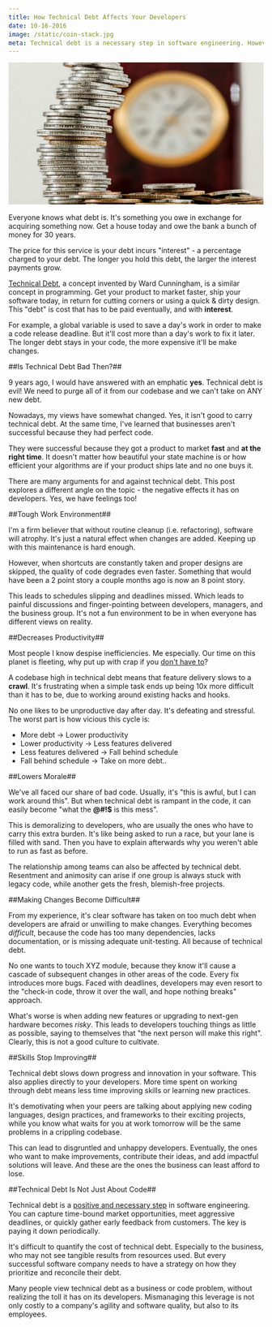 ```yaml
---
title: How Technical Debt Affects Your Developers
date: 10-16-2016
image: /static/coin-stack.jpg
meta: Technical debt is a necessary step in software engineering. However, it can take its toll on your developer's productivity, morale, and skills.
---
```


<p>
<img class="pure-img center" src="/static/coin-stack.jpg" alt="stack of coins" />
</p>

Everyone knows what debt is. It's something you owe in exchange for acquiring something now. Get a house today and owe the bank a bunch of money for 30 years.

The price for this service is your debt incurs "interest" - a percentage charged to your debt. The longer you hold this debt, the larger the interest payments grow.

[Technical Debt][1], a concept invented by Ward Cunningham, is a similar concept in programming. Get your product to market faster, ship your software today, in return for cutting corners or using a quick & dirty design. This "debt" is cost that has to be paid eventually, and with **interest**.

For example, a global variable is used to save a day's work in order to make a code release deadline. But it'll cost more than a day's work to fix it later. The longer debt stays in your code, the more expensive it'll be make changes.

##Is Technical Debt Bad Then?##

9 years ago, I would have answered with an emphatic **yes**. Technical debt is evil! We need to purge all of it from our codebase and we can't take on ANY new debt.

Nowadays, my views have somewhat changed. Yes, it isn't good to carry technical debt. At the same time, I've learned that businesses aren't successful because they had perfect code.

They were successful because they got a product to market **fast** and **at the right time**. It doesn't matter how beautiful your state machine is or how efficient your algorithms are if your product ships late and no one buys it.

There are many arguments for and against technical debt. This post explores a different angle on the topic - the negative effects it has on developers. Yes, we have feelings too!

##Tough Work Environment##

I'm a firm believer that without routine cleanup (i.e. refactoring), software will atrophy. It's just a natural effect when changes are added. Keeping up with this maintenance is hard enough.

However, when shortcuts are constantly taken and proper designs are skipped, the quality of code degrades even faster. Something that would have been a 2 point story a couple months ago is now an 8 point story.

This leads to schedules slipping and deadlines missed. Which leads to painful discussions and finger-pointing between developers, managers, and the business group. It's not a fun environment to be in when everyone has different views on reality.

##Decreases Productivity##

Most people I know despise inefficiencies. Me especially. Our time on this planet is fleeting, why put up with crap if you [don't have to][2]?

A codebase high in technical debt means that feature delivery slows to a **crawl**. It's frustrating when a simple task ends up being 10x more difficult than it has to be, due to working around existing hacks and hooks.

No one likes to be unproductive day after day. It's defeating and stressful. The worst part is how vicious this cycle is:

* More debt -> Lower productivity
* Lower productivity -> Less features delivered
* Less features delivered -> Fall behind schedule
* Fall behind schedule -> Take on more debt..

##Lowers Morale##

We've all faced our share of bad code. Usually, it's "this is awful, but I can work around this". But when technical debt is rampant in the code, it can easily become "what the **@#!$** is this mess".

This is demoralizing to developers, who are usually the ones who have to carry this extra burden. It's like being asked to run a race, but your lane is filled with sand. Then you have to explain afterwards why you weren't able to run as fast as before.

The relationship among teams can also be affected by technical debt. Resentment and animosity can arise if one group is always stuck with legacy code, while another gets the fresh, blemish-free projects.

##Making Changes Become Difficult##

From my experience, it's clear software has taken on too much debt when developers are afraid or unwilling to make changes. Everything becomes *difficult*, because the code has too many dependencies, lacks documentation, or is missing adequate unit-testing. All because of technical debt.

No one wants to touch XYZ module, because they know it'll cause a cascade of subsequent changes in other areas of the code. Every fix introduces more bugs. Faced with deadlines, developers may even resort to the "check-in code, throw it over the wall, and hope nothing breaks" approach.

What's worse is when adding new features or upgrading to next-gen hardware becomes *risky*. This leads to developers touching things as little as possible, saying to themselves that "the next person will make this right". Clearly, this is not a good culture to cultivate.

##Skills Stop Improving##

Technical debt slows down progress and innovation in your software. This also applies directly to your developers. More time spent on working through debt means less time improving skills or learning new practices.

It's demotivating when your peers are talking about applying new coding languages, design practices, and frameworks to their exciting projects, while you know what waits for you at work tomorrow will be the same problems in a crippling codebase.

This can lead to disgruntled and unhappy developers. Eventually, the ones who want to make improvements, contribute their ideas, and add impactful solutions will leave. And these are the ones the business can least afford to lose.

##Technical Debt Is Not Just About Code##

Technical debt is a [positive and necessary step][3] in software engineering. You can capture time-bound market opportunities, meet aggressive deadlines, or quickly gather early feedback from customers. The key is paying it down periodically.

It's difficult to quantify the cost of technical debt. Especially to the business, who may not see tangible results from resources used. But every successful software company needs to have a strategy on how they prioritize and reconcile their debt.

Many people view technical debt as a business or code problem, without realizing the toll it has on its developers. Mismanaging this leverage is not only costly to a company's agility and software quality, but also to its employees.

[1]: https://en.wikipedia.org/wiki/Technical_debt
[2]: /blog/dont-put-up-with-crap.html
[3]: http://www.bigeng.io/why-the-way-we-look-at-technical-debt-is-wrong/
